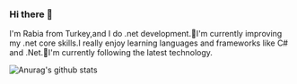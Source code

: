 ### Hi there 👋

I'm Rabia from Turkey,and I do .net development.🌱I'm currently improving my .net core skills.I really enjoy learning languages
and frameworks like C# and .Net.🌱I'm currently following the latest technology.


![Anurag's github stats](https://github-readme-stats.vercel.app/api?username=rabiaabass)

<!--
**rabiaabass/rabiaabass** is a ✨ _special_ ✨ repository because its `README.md` (this file) appears on your GitHub profile.

Here are some ideas to get you started:

- 🔭 I’m currently working on github ...
- 🌱 I’m currently learning ...
- 👯 I’m looking to collaborate on ...
- 🤔 I’m looking for help with ...
- 💬 Ask me about ...
- 📫 How to reach me: ...
- 😄 Pronouns: ...
- ⚡ Fun fact: ...
-->
